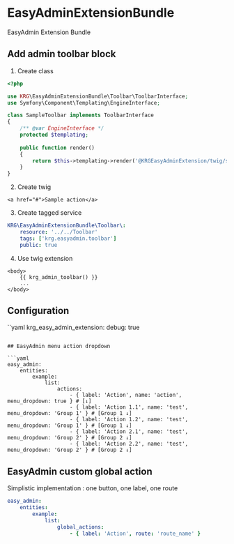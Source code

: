 # EasyAdminExtensionBundle
EasyAdmin Extension Bundle

## Add admin toolbar block

1. Create class
```php
<?php

use KRG\EasyAdminExtensionBundle\Toolbar\ToolbarInterface;
use Symfony\Component\Templating\EngineInterface;

class SampleToolbar implements ToolbarInterface
{
    /** @var EngineInterface */
    protected $templating;
    
    public function render() 
    {
        return $this->templating->render('@KRGEasyAdminExtension/twig/sample.html.twig');
    }
}
```

2. Create twig
```twig
<a href="#">Sample action</a>   
```

3. Create tagged service 
```yaml
KRG\EasyAdminExtensionBundle\Toolbar\:
    resource: '../../Toolbar'
    tags: ['krg.easyadmin.toolbar']
    public: true
```

4. Use twig extension
```twig
<body>
    {{ krg_admin_toolbar() }}
    ...
</body>
```


## Configuration

``yaml
krg_easy_admin_extension:
    debug: true
```

## EasyAdmin menu action dropdown

```yaml
easy_admin:
    entities:
        example:
            list:
                actions:
                    - { label: 'Action', name: 'action', menu_dropdown: true } # [↓]
                    - { label: 'Action 1.1', name: 'test', menu_dropdown: 'Group 1' } # [Group 1 ↓]
                    - { label: 'Action 1.2', name: 'test', menu_dropdown: 'Group 1' } # [Group 1 ↓]
                    - { label: 'Action 2.1', name: 'test', menu_dropdown: 'Group 2' } # [Group 2 ↓]
                    - { label: 'Action 2.2', name: 'test', menu_dropdown: 'Group 2' } # [Group 2 ↓]
```

## EasyAdmin custom global action

Simplistic implementation : one button, one label, one route

```yaml
easy_admin:
    entities:
        example:
            list:
                global_actions:
                    - { label: 'Action', route: 'route_name' }
```
